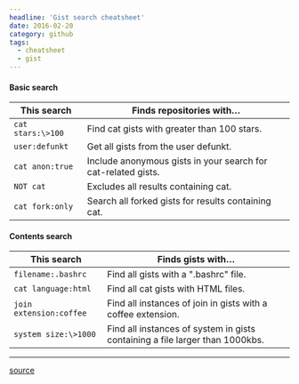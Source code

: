 ```yaml
---
headline: 'Gist search cheatsheet'
date: 2016-02-20
category: github
tags:
  - cheatsheet
  - gist
---
```


#### Basic search

This search | Finds repositories with…
--- | ---
`cat stars:\>100` | Find cat gists with greater than 100 stars.
`user:defunkt` | Get all gists from the user defunkt.
`cat anon:true` | Include anonymous gists in your search for cat-related gists.
`NOT cat` | Excludes all results containing cat.
`cat fork:only` | Search all forked gists for results containing cat.



#### Contents search

This search | Finds gists with…
--- | ---
`filename:.bashrc` | Find all gists with a ".bashrc" file.
`cat language:html` | Find all cat gists with HTML files.
`join extension:coffee` | Find all instances of join in gists with a coffee extension.
`system size:\>1000` | Find all instances of system in gists containing a file larger than 1000kbs.

---
[source](https://gist.github.com/search#search_cheatsheet_pane)